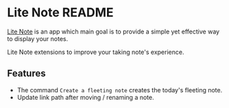 # Lite Note README

[Lite Note](https://litenote.space) is an app which main goal is to provide a simple yet effective way to display your notes.

Lite Note extensions to improve your taking note's experience.

## Features

- The command `Create a fleeting note` creates the today's fleeting note.
- Update link path after moving / renaming a note.
